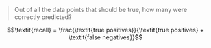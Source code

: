 > Out of all the data points that should be true, how many were correctly predicted?

$$\textit{recall} = \frac{\textit{true positives}}{\textit{true positives} + \textit{false negatives}}$$